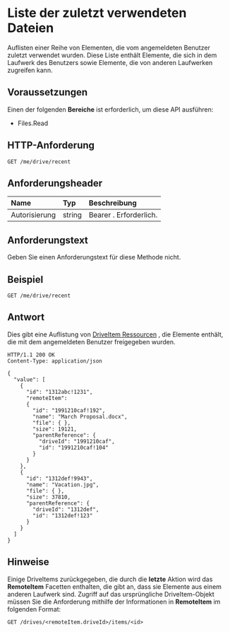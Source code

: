 # <a name="list-recently-used-files"></a>Liste der zuletzt verwendeten Dateien

Auflisten einer Reihe von Elementen, die vom angemeldeten Benutzer zuletzt verwendet wurden. Diese Liste enthält Elemente, die sich in dem Laufwerk des Benutzers sowie Elemente, die von anderen Laufwerken zugreifen kann.

## <a name="prerequisites"></a>Voraussetzungen
Einen der folgenden **Bereiche** ist erforderlich, um diese API ausführen:

  * Files.Read

## <a name="http-request"></a>HTTP-Anforderung

<!-- { "blockType": "ignored" } -->
```
GET /me/drive/recent
```

## <a name="request-headers"></a>Anforderungsheader

| Name          | Typ   | Beschreibung                                                                                                                                                                                       |
|:--------------|:-------|:--------------------------------------------------------------------------------------------------------------------------------------------------------------------------------------------------|
| Autorisierung | string | Bearer <token>. Erforderlich.                                                                                                                                                                         |

## <a name="request-body"></a>Anforderungstext
Geben Sie einen Anforderungstext für diese Methode nicht.

## <a name="example"></a>Beispiel

<!-- { "blockType": "request", "name": "drive-recent", "scopes": "files.read" } -->
```http
GET /me/drive/recent
```

## <a name="response"></a>Antwort

Dies gibt eine Auflistung von [DriveItem Ressourcen](../resources/driveitem.md) , die Elemente enthält, die mit dem angemeldeten Benutzer freigegeben wurden.


<!-- { "blockType": "response", "@odata.type": "microsoft.graph.driveItem", "isCollection": true, "truncated": true } -->
```http
HTTP/1.1 200 OK
Content-Type: application/json

{
  "value": [
    {
      "id": "1312abc!1231",
      "remoteItem":
      {
        "id": "1991210caf!192",
        "name": "March Proposal.docx",
        "file": { },
        "size": 19121,
        "parentReference": {
          "driveId": "1991210caf",
          "id": "1991210caf!104"
        }
      }
    },
    {
      "id": "1312def!9943",
      "name": "Vacation.jpg",
      "file": { },
      "size": 37810,
      "parentReference": {
        "driveId": "1312def",
        "id": "1312def!123"
      }
    }
  ]
}
```

## <a name="remarks"></a>Hinweise

Einige DriveItems zurückgegeben, die durch die **letzte** Aktion wird das **RemoteItem** Facetten enthalten, die gibt an, dass sie Elemente aus einem anderen Laufwerk sind. Zugriff auf das ursprüngliche DriveItem-Objekt müssen Sie die Anforderung mithilfe der Informationen in **RemoteItem** im folgenden Format:

<!-- {"blockType": "ignored"} -->
```http
GET /drives/<remoteItem.driveId>/items/<id>
```

<!-- {
  "type": "#page.annotation",
  "description": "Retrieve a list of files shared with the signed-in user.",
  "keywords": "sharedWithMe onedrive shared files",
  "section": "documentation",
  "tocPath": "OneDrive/Drive/Shared with me"
} -->
